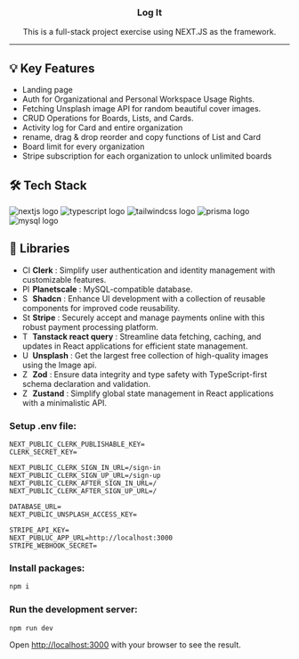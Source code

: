 <div align="center">
  <h3 align="center">Log It</h3>

  <p align="center">
    This is a full-stack project exercise using NEXT.JS as the framework.
  </p>
</div>
<hr>

 ## 💡 Key Features
* Landing page
* Auth for Organizational and Personal Workspace Usage Rights.
* Fetching Unsplash image API for random beautiful cover images.
* CRUD Operations for Boards, Lists, and Cards.
* Activity log for Card and entire organization
* rename, drag & drop reorder and copy functions of List and Card
* Board limit for every organization
* Stripe subscription for each organization to unlock unlimited boards

 ## 🛠 Tech Stack 
![nextjs logo](https://img.shields.io/badge/Next.js-000000?logo=nextdotjs&logoColor=white&style=for-the-badge)
  ![typescript logo](https://img.shields.io/badge/TypeScript-3178C6?logo=typescript&logoColor=white&style=for-the-badge)
  ![tailwindcss logo](https://img.shields.io/badge/Tailwind%20CSS-06B6D4?logo=tailwindcss&logoColor=black&style=for-the-badge)
  ![prisma logo](https://img.shields.io/badge/Prisma-2D3748?logo=prisma&logoColor=white&style=for-the-badge)
  ![mysql logo](https://img.shields.io/badge/MySQL-4479A1?logo=mysql&logoColor=white&style=for-the-badge)

## 📖 Libraries
* <img src="https://encrypted-tbn0.gstatic.com/images?q=tbn:ANd9GcRdVEuXbieiDLdzyT-lHa1wtFVPK2ONT5utgQ&usqp=CAU" alt="Clerk" width="14"/>  **Clerk** : Simplify user authentication and identity management with customizable features.
* <img src="https://images.crunchbase.com/image/upload/c_pad,h_170,w_170,f_auto,b_white,q_auto:eco,dpr_1/iidhf24ewhnqtjgrrfbp" alt="Planetscale" width="14"/>  **Planetscale** : MySQL-compatible database.
* <img src="https://avatars.githubusercontent.com/u/139895814?s=280&v=4" alt="Shadcn" width="14"/>  **Shadcn** : Enhance UI development with a collection of reusable components for improved code reusability.
* <img src="https://b.stripecdn.com/site-statics-srv/assets/assets/img/v3/home/twitter-80afaafee00af0bc21d345164a2a9bb6.png" alt="Stripe" width="14"/>  **Stripe** : Securely accept and manage payments online with this robust payment processing platform.
* <img src="https://avatars.githubusercontent.com/u/72518640?s=200&v=4" alt="Tanstack" width="14"/>  **Tanstack react query** : Streamline data fetching, caching, and updates in React applications for efficient state management.
* <img src="https://uploads-ssl.webflow.com/5b0c471ddb589cf22d4477a4/5cd716028463a5a1d1b1e73d_unsplash-app-icon-2.png" alt="Unsplash" width="14"/>  **Unsplash** : Get the largest free collection of high-quality images using the Image api.
* <img src="https://seeklogo.com/images/Z/zod-logo-B57E684330-seeklogo.com.png" alt="Zod" width="14"/>  **Zod** : Ensure data integrity and type safety with TypeScript-first schema declaration and validation.
* <img src="https://img.stackshare.io/service/11559/zustand.png" alt="Zustand" width="14"/>  **Zustand** : Simplify global state management in React applications with a minimalistic API.

### Setup .env file:
```
NEXT_PUBLIC_CLERK_PUBLISHABLE_KEY=
CLERK_SECRET_KEY=

NEXT_PUBLIC_CLERK_SIGN_IN_URL=/sign-in
NEXT_PUBLIC_CLERK_SIGN_UP_URL=/sign-up
NEXT_PUBLIC_CLERK_AFTER_SIGN_IN_URL=/
NEXT_PUBLIC_CLERK_AFTER_SIGN_UP_URL=/

DATABASE_URL=
NEXT_PUBLIC_UNSPLASH_ACCESS_KEY=

STRIPE_API_KEY=
NEXT_PUBLUC_APP_URL=http://localhost:3000
STRIPE_WEBHOOK_SECRET=
```

### Install packages:
```bash
npm i
```

### Run the development server:
```bash
npm run dev
```

Open [http://localhost:3000](http://localhost:3000) with your browser to see the result.

